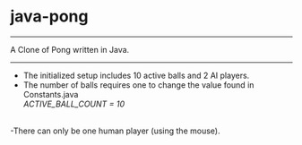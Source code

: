 # java-pong

---

A Clone of Pong written in Java.

---

- The initialized setup includes 10 active balls and 2 AI players.<br/>
- The number of balls requires one to change the value found in Constants.java<br/>
*ACTIVE_BALL_COUNT = 10*<br/>
<br/>
-There can only be one human player (using the mouse).<br/>